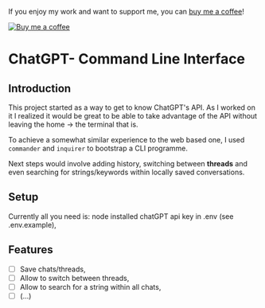 If you enjoy my work and want to support me, you can [buy me a coffee](https://www.buymeacoffee.com/joaoreberti)!

[![Buy me a coffee](https://img.buymeacoffee.com/button-api/?text=Buy%20me%20a%20coffee&emoji=&slug=joaoreberti&button_colour=FF5F5F&font_colour=ffffff&font_family=Poppins&outline_colour=000000&coffee_colour=FFDD00)](https://buymeacoff.ee/joaoreberti)


# ChatGPT- Command Line Interface

## Introduction
This project started as a way to get to know ChatGPT's API.
As I worked on it I realized it would be great to be able to take advantage 
of the API without leaving the home -> the terminal that is.

To achieve a somewhat similar experience to the web based one, 
I used `commander` and `inquirer` to bootstrap a CLI programme.

Next steps would involve adding history, switching between **threads**
and even searching for strings/keywords within locally saved conversations.
## Setup
Currently all you need is:
node installed
chatGPT api key in .env (see .env.example), 

## Features
- [ ] Save chats/threads,
- [ ] Allow to switch between threads,
- [ ] Allow to search for a string within all chats,
- [ ] (...) 